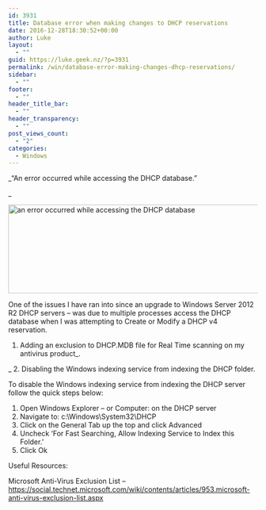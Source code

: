 ```yaml
---
id: 3931
title: Database error when making changes to DHCP reservations
date: 2016-12-28T18:30:52+00:00
author: Luke
layout:
  - ""
guid: https://luke.geek.nz/?p=3931
permalink: /win/database-error-making-changes-dhcp-reservations/
sidebar:
  - ""
footer:
  - ""
header_title_bar:
  - ""
header_transparency:
  - ""
post_views_count:
  - "2"
categories:
  - Windows
---
```

_&#8220;An error occurred while accessing the DHCP database.&#8221;
  
_ 

<img class="alignnone" src="https://i1.wp.com/luke.geek.nz/wp-content/uploads/2016/12/122816_0625_Databaseerr1.png?resize=515%2C179&#038;ssl=1" alt="an error occurred while accessing the DHCP database" width="515" height="179" data-recalc-dims="1" />

One of the issues I have ran into since an upgrade to Windows Server 2012 R2 DHCP servers – was due to multiple processes access the DHCP database when I was attempting to Create or Modify a DHCP v4 reservation.

  1. Adding an exclusion to DHCP.MDB file for Real Time scanning on my antivirus product_.
  
_ 
  2. Disabling the Windows indexing service from indexing the DHCP folder.

To disable the Windows indexing service from indexing the DHCP server follow the quick steps below:

  1. Open Windows Explorer – or Computer: on the DHCP server
  2. Navigate to: c:\Windows\System32\DHCP
  3. Click on the General Tab up the top and click Advanced
  4. Uncheck &#8216;For Fast Searching, Allow Indexing Service to Index this Folder.&#8217;
  5. Click Ok

Useful Resources:

Microsoft Anti-Virus Exclusion List &#8211; <a href="https://social.technet.microsoft.com/wiki/contents/articles/953.microsoft-anti-virus-exclusion-list.aspx" target="_blank">https://social.technet.microsoft.com/wiki/contents/articles/953.microsoft-anti-virus-exclusion-list.aspx</a>